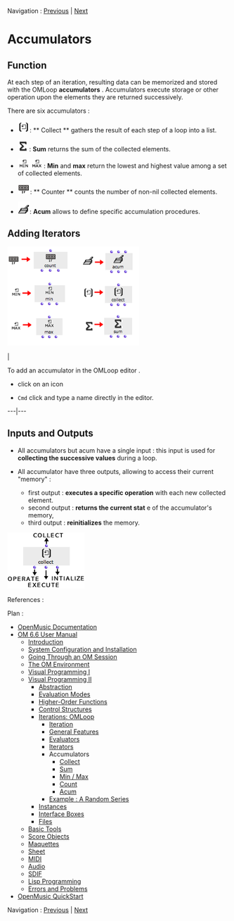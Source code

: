 
Navigation : [Previous](InfiniteLoops "page précédente\(Infinite
Loops\)") | [Next](Collect "Next\(Collect\)")

# Accumulators

## Function

At each step of an iteration, resulting data can be memorized and stored with
the OMLoop **accumulators** . Accumulators execute storage or other operation
upon the elements they are returned successively.

There are six accumulators :

  * ![](../res/collect_icon.png): ** Collect ** gathers the result of each step of a loop into a list.

  * ![](../res/sum_icon.png) : **Sum** returns the sum of the collected elements.

  * ![](../res/minmax_icon.png) :  **Min** and  **max** return the lowest and highest value among a set of collected elements.

  * ![](../res/if_icon.png):  ** Counter ** counts the number of non-nil collected elements.

  * ![](../res/acum_icon.png):  **Acum** allows to define specific accumulation procedures.

## Adding Iterators

![](../res/acums.png)

|

To add an accumulator in the OMLoop editor .

  * click on an icon

  * `Cmd` click and type a name directly in the editor. 

  
  
---|---  
  
## Inputs and Outputs

  * All accumulators but acum have a single input : this input is used for **collecting the successive values** during a loop.

  * All accumulator have three outputs, allowing to access their current "memory"  :

    * first output : **executes a specific operation** with each new collected element.
    * second output : **returns the current stat** e of the accumulator's memory,
    * third output : **reinitializes** the memory.

![](../res/COLLECT.png)

References :

Plan :

  * [OpenMusic Documentation](OM-Documentation)
  * [OM 6.6 User Manual](OM-User-Manual)
    * [Introduction](00-Sommaire)
    * [System Configuration and Installation](Installation)
    * [Going Through an OM Session](Goingthrough)
    * [The OM Environment](Environment)
    * [Visual Programming I](BasicVisualProgramming)
    * [Visual Programming II](AdvancedVisualProgramming)
      * [Abstraction](Abstraction)
      * [Evaluation Modes](EvalModes)
      * [Higher-Order Functions](HighOrder)
      * [Control Structures](Control)
      * [Iterations: OMLoop](OMLoop)
        * [Iteration](LoopIntro)
        * [General Features](LoopGeneral)
        * [Evaluators](LoopEvaluators)
        * [Iterators](LoopIterators)
        * Accumulators
          * [Collect](Collect)
          * [Sum](Sum)
          * [Min / Max](MinMax)
          * [Count](Count)
          * [Acum](Acum)
        * [Example : A Random Series](LoopExample)
      * [Instances](Instances)
      * [Interface Boxes](InterfaceBoxes)
      * [Files](Files)
    * [Basic Tools](BasicObjects)
    * [Score Objects](ScoreObjects)
    * [Maquettes](Maquettes)
    * [Sheet](Sheet)
    * [MIDI](MIDI)
    * [Audio](Audio)
    * [SDIF](SDIF)
    * [Lisp Programming](Lisp)
    * [Errors and Problems](errors)
  * [OpenMusic QuickStart](QuickStart-Chapters)

Navigation : [Previous](InfiniteLoops "page précédente\(Infinite
Loops\)") | [Next](Collect "Next\(Collect\)")

